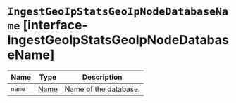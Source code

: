 # `IngestGeoIpStatsGeoIpNodeDatabaseName` [interface-IngestGeoIpStatsGeoIpNodeDatabaseName]

| Name | Type | Description |
| - | - | - |
| `name` | [Name](./Name.md) | Name of the database. |
